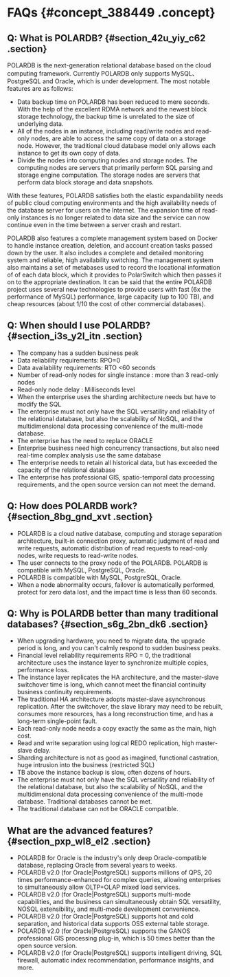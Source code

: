 # FAQs {#concept_388449 .concept}

## Q: What is POLARDB? {#section_42u_yiy_c62 .section}

POLARDB is the next-generation relational database based on the cloud computing framework. Currently POLARDB only supports MySQL、PostgreSQL and Oracle, which is under development. The most notable features are as follows:

-   Data backup time on POLARDB has been reduced to mere seconds. With the help of the excellent RDMA network and the newest block storage technology, the backup time is unrelated to the size of underlying data.
-   All of the nodes in an instance, including read/write nodes and read-only nodes, are able to access the same copy of data on a storage node. However, the traditional cloud database model only allows each instance to get its own copy of data.
-   Divide the nodes into computing nodes and storage nodes. The computing nodes are servers that primarily perform SQL parsing and storage engine computation. The storage nodes are servers that perform data block storage and data snapshots.

With these features, POLARDB satisfies both the elastic expandability needs of public cloud computing environments and the high availability needs of the database server for users on the Internet. The expansion time of read-only instances is no longer related to data size and the service can now continue even in the time between a server crash and restart.

POLARDB also features a complete management system based on Docker to handle instance creation, deletion, and account creation tasks passed down by the user. It also includes a complete and detailed monitoring system and reliable, high availability switching. The management system also maintains a set of metabases used to record the locational information of of each data block, which it provides to PolarSwitch which then passes it on to the appropriate destination. It can be said that the entire POLARDB project uses several new technologies to provide users with fast \(6x the performance of MySQL\) performance, large capacity \(up to 100 TB\), and cheap resources \(about 1/10 the cost of other commercial databases\).

## Q: When should I use POLARDB? {#section_i3s_y2l_itn .section}

-   The company has a sudden business peak
-   Data reliability requirements: RPO=0
-   Data availability requirements: RTO <60 seconds
-   Number of read-only nodes for single instance : more than 3 read-only nodes
-   Read-only node delay : Milliseconds level
-   When the enterprise uses the sharding architecture needs but have to modify the SQL
-   The enterprise must not only have the SQL versatility and reliability of the relational database, but also the scalability of NoSQL, and the multidimensional data processing convenience of the multi-mode database.
-   The enterprise has the need to replace ORACLE
-   Enterprise business need high concurrency transactions, but also need real-time complex analysis use the same database
-   The enterprise needs to retain all historical data, but has exceeded the capacity of the relational database
-   The enterprise has professional GIS, spatio-temporal data processing requirements, and the open source version can not meet the demand.

## Q: How does POLARDB work? {#section_8bg_gnd_xvt .section}

-   POLARDB is a cloud native database, computing and storage separation architecture, built-in connection proxy, automatic judgment of read and write requests, automatic distribution of read requests to read-only nodes, write requests to read-write nodes.
-   The user connects to the proxy node of the POLARDB. POLARDB is compatible with MySQL, PostgreSQL, Oracle.
-   POLARDB is compatible with MySQL, PostgreSQL, Oracle.
-   When a node abnormality occurs, failover is automatically performed, protect for zero data lost, and the impact time is less than 60 seconds.

## Q: Why is POLARDB better than many traditional databases? {#section_s6g_2bn_dk6 .section}

-   When upgrading hardware, you need to migrate data, the upgrade period is long, and you can't calmly respond to sudden business peaks.
-   Financial level reliability requirements RPO = 0, the traditional architecture uses the instance layer to synchronize multiple copies, performance loss.
-   The instance layer replicates the HA architecture, and the master-slave switchover time is long, which cannot meet the financial continuity business continuity requirements.
-   The traditional HA architecture adopts master-slave asynchronous replication. After the switchover, the slave library may need to be rebuilt, consumes more resources, has a long reconstruction time, and has a long-term single-point fault.
-   Each read-only node needs a copy exactly the same as the main, high cost.
-   Read and write separation using logical REDO replication, high master-slave delay.
-   Sharding architecture is not as good as imagined, functional castration, huge intrusion into the business \(restricted SQL\)
-   TB above the instance backup is slow, often dozens of hours.
-   The enterprise must not only have the SQL versatility and reliability of the relational database, but also the scalability of NoSQL, and the multidimensional data processing convenience of the multi-mode database. Traditional databases cannot be met.
-   The traditional database can not be ORACLE compatible.

## What are the advanced features? {#section_pxp_wl8_el2 .section}

-   POLARDB for Oracle is the industry's only deep Oracle-compatible database, replacing Oracle from several years to weeks.
-   POLARDB v2.0 \(for Oracle|PostgreSQL\) supports millions of QPS, 20 times performance-enhanced for complex queries, allowing enterprises to simultaneously allow OLTP+OLAP mixed load services.
-   POLARDB v2.0 \(for Oracle|PostgreSQL\) supports multi-mode capabilities, and the business can simultaneously obtain SQL versatility, NOSQL extensibility, and multi-mode development convenience.
-   POLARDB v2.0 \(for Oracle|PostgreSQL\) supports hot and cold separation, and historical data supports OSS external table storage.
-   POLARDB v2.0 \(for Oracle|PostgreSQL\) supports the GANOS professional GIS processing plug-in, which is 50 times better than the open source version.
-   POLARDB v2.0 \(for Oracle|PostgreSQL\) supports intelligent driving, SQL firewall, automatic index recommendation, performance insights, and more.

